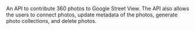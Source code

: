 An API to contribute 360 photos to Google Street View. The API also allows the users to connect photos, update metadata of the photos, generate photo collections, and delete photos.